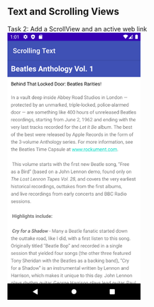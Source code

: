 ## Text and Scrolling Views
  
Task 2: Add a ScrollView and an active web link
<img src="Screenshot_Of_Task/Task2_Completion.png" width="300">

